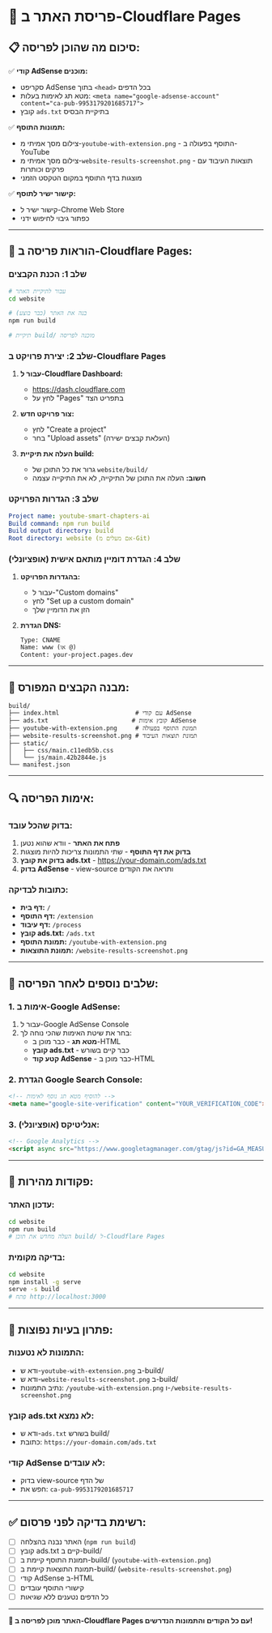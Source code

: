 # 🚀 פריסת האתר ב-Cloudflare Pages

## 📋 **סיכום מה שהוכן לפריסה:**

✅ **קודי AdSense מוכנים:**
- סקריפט AdSense בתוך `<head>` בכל הדפים
- מטא תג לאימות בעלות: `<meta name="google-adsense-account" content="ca-pub-9953179201685717">`
- קובץ `ads.txt` בתיקיית הבסיס

✅ **תמונות התוסף:**
- צילום מסך אמיתי מ-`youtube-with-extension.png` - התוסף בפעולה ב-YouTube
- צילום מסך אמיתי מ-`website-results-screenshot.png` - תוצאות העיבוד עם פרקים וכותרות
- מוצגות בדף התוסף במקום הטקסט הזמני

✅ **קישור ישיר לתוסף:**
- קישור ישיר ל-Chrome Web Store
- כפתור גיבוי לחיפוש ידני

---

## 🔧 **הוראות פריסה ב-Cloudflare Pages:**

### **שלב 1: הכנת הקבצים**
```bash
# עבור לתיקיית האתר
cd website

# בנה את האתר (כבר בוצע)
npm run build

# תיקיית build/ מוכנה לפריסה
```

### **שלב 2: יצירת פרויקט ב-Cloudflare Pages**

1. **עבור ל-Cloudflare Dashboard:**
   - https://dash.cloudflare.com
   - לחץ על "Pages" בתפריט הצד

2. **צור פרויקט חדש:**
   - לחץ "Create a project"
   - בחר "Upload assets" (העלאת קבצים ישירה)

3. **העלה את תיקיית build:**
   - גרור את כל התוכן של `website/build/` 
   - **חשוב:** העלה את התוכן של התיקייה, לא את התיקייה עצמה

### **שלב 3: הגדרות הפרויקט**

```yaml
Project name: youtube-smart-chapters-ai
Build command: npm run build
Build output directory: build
Root directory: website (אם מעלים מ-Git)
```

### **שלב 4: הגדרת דומיין מותאם אישית (אופציונלי)**

1. **בהגדרות הפרויקט:**
   - עבור ל-"Custom domains"
   - לחץ "Set up a custom domain"
   - הזן את הדומיין שלך

2. **הגדרת DNS:**
   ```
   Type: CNAME
   Name: www (או @)
   Content: your-project.pages.dev
   ```

---

## 📁 **מבנה הקבצים המפורס:**

```
build/
├── index.html                     # עם קודי AdSense
├── ads.txt                       # קובץ אימות AdSense
├── youtube-with-extension.png     # תמונת התוסף בפעולה
├── website-results-screenshot.png # תמונת תוצאות העיבוד
├── static/
│   ├── css/main.c11edb5b.css
│   └── js/main.42b2844e.js
└── manifest.json
```

---

## 🔍 **אימות הפריסה:**

### **בדוק שהכל עובד:**
1. **פתח את האתר** - וודא שהוא נטען
2. **בדוק את דף התוסף** - שתי התמונות צריכות להיות מוצגות
3. **בדוק את קובץ ads.txt** - https://your-domain.com/ads.txt
4. **בדוק AdSense** - view-source ותראה את הקודים

### **כתובות לבדיקה:**
- **דף בית:** `/`
- **דף התוסף:** `/extension`
- **דף עיבוד:** `/process`
- **קובץ ads.txt:** `/ads.txt`
- **תמונת התוסף:** `/youtube-with-extension.png`
- **תמונת התוצאות:** `/website-results-screenshot.png`

---

## 🎯 **שלבים נוספים לאחר הפריסה:**

### **1. אימות ב-Google AdSense:**
1. עבור ל-Google AdSense Console
2. בחר את שיטת האימות שהכי נוחה לך:
   - **מטא תג** - כבר מוכן ב-HTML
   - **קובץ ads.txt** - כבר קיים בשורש
   - **קטע קוד AdSense** - כבר מוכן ב-HTML

### **2. הגדרת Google Search Console:**
```html
<!-- להוסיף מטא תג נוסף לאימות -->
<meta name="google-site-verification" content="YOUR_VERIFICATION_CODE">
```

### **3. אנליטיקס (אופציונלי):**
```html
<!-- Google Analytics -->
<script async src="https://www.googletagmanager.com/gtag/js?id=GA_MEASUREMENT_ID"></script>
```

---

## 🚀 **פקודות מהירות:**

### **עדכון האתר:**
```bash
cd website
npm run build
# העלה מחדש את תוכן build/ ל-Cloudflare Pages
```

### **בדיקה מקומית:**
```bash
cd website
npm install -g serve
serve -s build
# פתח http://localhost:3000
```

---

## 🔧 **פתרון בעיות נפוצות:**

### **התמונות לא נטענות:**
- ודא ש-`youtube-with-extension.png` ב-build/
- ודא ש-`website-results-screenshot.png` ב-build/
- נתיב התמונות: `/youtube-with-extension.png` ו-`/website-results-screenshot.png`

### **קובץ ads.txt לא נמצא:**
- ודא ש-`ads.txt` בשורש build/
- כתובת: `https://your-domain.com/ads.txt`

### **קודי AdSense לא עובדים:**
- בדוק view-source של הדף
- חפש את: `ca-pub-9953179201685717`

---

## ✅ **רשימת בדיקה לפני פרסום:**

- [ ] האתר נבנה בהצלחה (`npm run build`)
- [ ] קובץ ads.txt קיים ב-build/
- [ ] תמונת התוסף קיימת ב-build/ (`youtube-with-extension.png`)
- [ ] תמונת התוצאות קיימת ב-build/ (`website-results-screenshot.png`)
- [ ] קודי AdSense ב-HTML
- [ ] קישורי התוסף עובדים
- [ ] כל הדפים נטענים ללא שגיאות

---

**🎉 האתר מוכן לפריסה ב-Cloudflare Pages עם כל הקודים והתמונות הנדרשים!**

